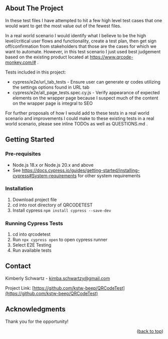 <!-- ABOUT THE PROJECT -->

## About The Project

In these test files I have attempted to hit a few high level test cases that one would want to get the most value out of the fewest files.

In a real world scenario I would identify what I believe to be the high level/critical user flows and functionality, create a test plan,
then get sign off/confirmation from stakeholders that those are the cases for which we want to automate. However, in this test scenario I just
used best judgement based on the existing product located at https://www.qrcode-monkey.com/# .

Tests included in this project:

- cypress/e2e/url_tab_tests - Ensure user can generate qr codes utilizing the settings options found in URL tab
- cypress/e2e/all_page_tests.spec.cy.js - Verify appearance of expected elements on the wrapper page because I suspect much of the content on the wrapper page is integral to SEO

For further proposals of how I would add to these tests in a real world scenario and improvements I could make to these existing tests in a real world scenario, please see inline TODOs as well as QUESTIONS.md .

<!-- GETTING STARTED -->

## Getting Started

### Pre-requisites

- Node.js 18.x or Node.js 20.x and above
- See https://docs.cypress.io/guides/getting-started/installing-cypress#System-requirements for other system requirements

### Installation

1. Download project file
2. cd into root directory of QRCODETEST
3. Install cypress
   `npm install cypress --save-dev`

### Running Cypress Tests

1.  cd into qrcodetest
2.  Run `npx cypress open` to open cypress runner
3.  Select E2E Testing
4.  Run available tests

<!-- CONTACT -->

## Contact

Kimberly Schwartz - kimba.schwartzy@gmail.com

Project Link: [https://github.com/kstw-beep/QRCodeTest](https://github.com/kstw-beep/QRCodeTest)

<!-- ACKNOWLEDGMENTS -->

## Acknowledgments

Thank you for the opportunity!

<p align="right">(<a href="#readme-top">back to top</a>)</p>

